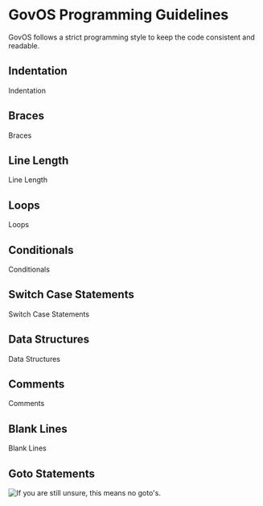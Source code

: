 GovOS Programming Guidelines
============================
GovOS follows a strict programming style to keep the code consistent and readable.

Indentation
-----------
Indentation

Braces
------
Braces

Line Length
-----------
Line Length

Loops
-----
Loops

Conditionals
------------
Conditionals

Switch Case Statements
----------------------
Switch Case Statements

Data Structures
---------------
Data Structures

Comments
--------
Comments

Blank Lines
-----------
Blank Lines

Goto Statements
---------------
![If you are still unsure, this means no goto's.](http://imgs.xkcd.com/comics/goto.png "If you are still unsure, this means no goto's.")
